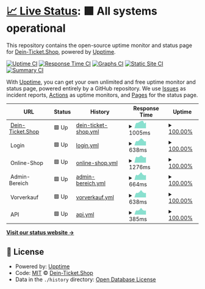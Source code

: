# [📈 Live Status](https://Dein-Ticket-Shop.github.io/status): <!--live status--> **🟩 All systems operational**

This repository contains the open-source uptime monitor and status page for [Dein-Ticket.Shop](https://dein-ticket.shop), powered by [Upptime](https://github.com/upptime/upptime).

[![Uptime CI](https://github.com/Dein-Ticket-Shop/status/workflows/Uptime%20CI/badge.svg)](https://github.com/Dein-Ticket-Shop/status/actions?query=workflow%3A%22Uptime+CI%22)
[![Response Time CI](https://github.com/Dein-Ticket-Shop/status/workflows/Response%20Time%20CI/badge.svg)](https://github.com/Dein-Ticket-Shop/status/actions?query=workflow%3A%22Response+Time+CI%22)
[![Graphs CI](https://github.com/Dein-Ticket-Shop/status/workflows/Graphs%20CI/badge.svg)](https://github.com/Dein-Ticket-Shop/status/actions?query=workflow%3A%22Graphs+CI%22)
[![Static Site CI](https://github.com/Dein-Ticket-Shop/status/workflows/Static%20Site%20CI/badge.svg)](https://github.com/Dein-Ticket-Shop/status/actions?query=workflow%3A%22Static+Site+CI%22)
[![Summary CI](https://github.com/Dein-Ticket-Shop/status/workflows/Summary%20CI/badge.svg)](https://github.com/Dein-Ticket-Shop/status/actions?query=workflow%3A%22Summary+CI%22)

With [Upptime](https://upptime.js.org), you can get your own unlimited and free uptime monitor and status page, powered entirely by a GitHub repository. We use [Issues](https://github.com/Dein-Ticket-Shop/status/issues) as incident reports, [Actions](https://github.com/Dein-Ticket-Shop/status/actions) as uptime monitors, and [Pages](https://Dein-Ticket-Shop.github.io/status) for the status page.

<!--start: status pages-->
<!-- This summary is generated by Upptime (https://github.com/upptime/upptime) -->
<!-- Do not edit this manually, your changes will be overwritten -->
<!-- prettier-ignore -->
| URL | Status | History | Response Time | Uptime |
| --- | ------ | ------- | ------------- | ------ |
| <img alt="" src="https://icons.duckduckgo.com/ip3/dein-ticket.shop.ico" height="13"> [Dein-Ticket.Shop](https://dein-ticket.shop) | 🟩 Up | [dein-ticket-shop.yml](https://github.com/Dein-Ticket-Shop/status/commits/HEAD/history/dein-ticket-shop.yml) | <details><summary><img alt="Response time graph" src="./graphs/dein-ticket-shop/response-time-week.png" height="20"> 1005ms</summary><br><a href="https://status.dein-ticket.shop/history/dein-ticket-shop"><img alt="Response time 1529" src="https://img.shields.io/endpoint?url=https%3A%2F%2Fraw.githubusercontent.com%2FDein-Ticket-Shop%2Fstatus%2FHEAD%2Fapi%2Fdein-ticket-shop%2Fresponse-time.json"></a><br><a href="https://status.dein-ticket.shop/history/dein-ticket-shop"><img alt="24-hour response time 1201" src="https://img.shields.io/endpoint?url=https%3A%2F%2Fraw.githubusercontent.com%2FDein-Ticket-Shop%2Fstatus%2FHEAD%2Fapi%2Fdein-ticket-shop%2Fresponse-time-day.json"></a><br><a href="https://status.dein-ticket.shop/history/dein-ticket-shop"><img alt="7-day response time 1005" src="https://img.shields.io/endpoint?url=https%3A%2F%2Fraw.githubusercontent.com%2FDein-Ticket-Shop%2Fstatus%2FHEAD%2Fapi%2Fdein-ticket-shop%2Fresponse-time-week.json"></a><br><a href="https://status.dein-ticket.shop/history/dein-ticket-shop"><img alt="30-day response time 1011" src="https://img.shields.io/endpoint?url=https%3A%2F%2Fraw.githubusercontent.com%2FDein-Ticket-Shop%2Fstatus%2FHEAD%2Fapi%2Fdein-ticket-shop%2Fresponse-time-month.json"></a><br><a href="https://status.dein-ticket.shop/history/dein-ticket-shop"><img alt="1-year response time 1600" src="https://img.shields.io/endpoint?url=https%3A%2F%2Fraw.githubusercontent.com%2FDein-Ticket-Shop%2Fstatus%2FHEAD%2Fapi%2Fdein-ticket-shop%2Fresponse-time-year.json"></a></details> | <details><summary><a href="https://status.dein-ticket.shop/history/dein-ticket-shop">100.00%</a></summary><a href="https://status.dein-ticket.shop/history/dein-ticket-shop"><img alt="All-time uptime 99.96%" src="https://img.shields.io/endpoint?url=https%3A%2F%2Fraw.githubusercontent.com%2FDein-Ticket-Shop%2Fstatus%2FHEAD%2Fapi%2Fdein-ticket-shop%2Fuptime.json"></a><br><a href="https://status.dein-ticket.shop/history/dein-ticket-shop"><img alt="24-hour uptime 100.00%" src="https://img.shields.io/endpoint?url=https%3A%2F%2Fraw.githubusercontent.com%2FDein-Ticket-Shop%2Fstatus%2FHEAD%2Fapi%2Fdein-ticket-shop%2Fuptime-day.json"></a><br><a href="https://status.dein-ticket.shop/history/dein-ticket-shop"><img alt="7-day uptime 100.00%" src="https://img.shields.io/endpoint?url=https%3A%2F%2Fraw.githubusercontent.com%2FDein-Ticket-Shop%2Fstatus%2FHEAD%2Fapi%2Fdein-ticket-shop%2Fuptime-week.json"></a><br><a href="https://status.dein-ticket.shop/history/dein-ticket-shop"><img alt="30-day uptime 100.00%" src="https://img.shields.io/endpoint?url=https%3A%2F%2Fraw.githubusercontent.com%2FDein-Ticket-Shop%2Fstatus%2FHEAD%2Fapi%2Fdein-ticket-shop%2Fuptime-month.json"></a><br><a href="https://status.dein-ticket.shop/history/dein-ticket-shop"><img alt="1-year uptime 99.93%" src="https://img.shields.io/endpoint?url=https%3A%2F%2Fraw.githubusercontent.com%2FDein-Ticket-Shop%2Fstatus%2FHEAD%2Fapi%2Fdein-ticket-shop%2Fuptime-year.json"></a></details>
| <img alt="" src="https://icons.duckduckgo.com/ip3/null.ico" height="13"> Login | 🟩 Up | [login.yml](https://github.com/Dein-Ticket-Shop/status/commits/HEAD/history/login.yml) | <details><summary><img alt="Response time graph" src="./graphs/login/response-time-week.png" height="20"> 638ms</summary><br><a href="https://status.dein-ticket.shop/history/login"><img alt="Response time 500" src="https://img.shields.io/endpoint?url=https%3A%2F%2Fraw.githubusercontent.com%2FDein-Ticket-Shop%2Fstatus%2FHEAD%2Fapi%2Flogin%2Fresponse-time.json"></a><br><a href="https://status.dein-ticket.shop/history/login"><img alt="24-hour response time 831" src="https://img.shields.io/endpoint?url=https%3A%2F%2Fraw.githubusercontent.com%2FDein-Ticket-Shop%2Fstatus%2FHEAD%2Fapi%2Flogin%2Fresponse-time-day.json"></a><br><a href="https://status.dein-ticket.shop/history/login"><img alt="7-day response time 638" src="https://img.shields.io/endpoint?url=https%3A%2F%2Fraw.githubusercontent.com%2FDein-Ticket-Shop%2Fstatus%2FHEAD%2Fapi%2Flogin%2Fresponse-time-week.json"></a><br><a href="https://status.dein-ticket.shop/history/login"><img alt="30-day response time 639" src="https://img.shields.io/endpoint?url=https%3A%2F%2Fraw.githubusercontent.com%2FDein-Ticket-Shop%2Fstatus%2FHEAD%2Fapi%2Flogin%2Fresponse-time-month.json"></a><br><a href="https://status.dein-ticket.shop/history/login"><img alt="1-year response time 512" src="https://img.shields.io/endpoint?url=https%3A%2F%2Fraw.githubusercontent.com%2FDein-Ticket-Shop%2Fstatus%2FHEAD%2Fapi%2Flogin%2Fresponse-time-year.json"></a></details> | <details><summary><a href="https://status.dein-ticket.shop/history/login">100.00%</a></summary><a href="https://status.dein-ticket.shop/history/login"><img alt="All-time uptime 100.00%" src="https://img.shields.io/endpoint?url=https%3A%2F%2Fraw.githubusercontent.com%2FDein-Ticket-Shop%2Fstatus%2FHEAD%2Fapi%2Flogin%2Fuptime.json"></a><br><a href="https://status.dein-ticket.shop/history/login"><img alt="24-hour uptime 100.00%" src="https://img.shields.io/endpoint?url=https%3A%2F%2Fraw.githubusercontent.com%2FDein-Ticket-Shop%2Fstatus%2FHEAD%2Fapi%2Flogin%2Fuptime-day.json"></a><br><a href="https://status.dein-ticket.shop/history/login"><img alt="7-day uptime 100.00%" src="https://img.shields.io/endpoint?url=https%3A%2F%2Fraw.githubusercontent.com%2FDein-Ticket-Shop%2Fstatus%2FHEAD%2Fapi%2Flogin%2Fuptime-week.json"></a><br><a href="https://status.dein-ticket.shop/history/login"><img alt="30-day uptime 100.00%" src="https://img.shields.io/endpoint?url=https%3A%2F%2Fraw.githubusercontent.com%2FDein-Ticket-Shop%2Fstatus%2FHEAD%2Fapi%2Flogin%2Fuptime-month.json"></a><br><a href="https://status.dein-ticket.shop/history/login"><img alt="1-year uptime 100.00%" src="https://img.shields.io/endpoint?url=https%3A%2F%2Fraw.githubusercontent.com%2FDein-Ticket-Shop%2Fstatus%2FHEAD%2Fapi%2Flogin%2Fuptime-year.json"></a></details>
| <img alt="" src="https://icons.duckduckgo.com/ip3/null.ico" height="13"> Online-Shop | 🟩 Up | [online-shop.yml](https://github.com/Dein-Ticket-Shop/status/commits/HEAD/history/online-shop.yml) | <details><summary><img alt="Response time graph" src="./graphs/online-shop/response-time-week.png" height="20"> 1276ms</summary><br><a href="https://status.dein-ticket.shop/history/online-shop"><img alt="Response time 1147" src="https://img.shields.io/endpoint?url=https%3A%2F%2Fraw.githubusercontent.com%2FDein-Ticket-Shop%2Fstatus%2FHEAD%2Fapi%2Fonline-shop%2Fresponse-time.json"></a><br><a href="https://status.dein-ticket.shop/history/online-shop"><img alt="24-hour response time 1618" src="https://img.shields.io/endpoint?url=https%3A%2F%2Fraw.githubusercontent.com%2FDein-Ticket-Shop%2Fstatus%2FHEAD%2Fapi%2Fonline-shop%2Fresponse-time-day.json"></a><br><a href="https://status.dein-ticket.shop/history/online-shop"><img alt="7-day response time 1276" src="https://img.shields.io/endpoint?url=https%3A%2F%2Fraw.githubusercontent.com%2FDein-Ticket-Shop%2Fstatus%2FHEAD%2Fapi%2Fonline-shop%2Fresponse-time-week.json"></a><br><a href="https://status.dein-ticket.shop/history/online-shop"><img alt="30-day response time 1274" src="https://img.shields.io/endpoint?url=https%3A%2F%2Fraw.githubusercontent.com%2FDein-Ticket-Shop%2Fstatus%2FHEAD%2Fapi%2Fonline-shop%2Fresponse-time-month.json"></a><br><a href="https://status.dein-ticket.shop/history/online-shop"><img alt="1-year response time 1090" src="https://img.shields.io/endpoint?url=https%3A%2F%2Fraw.githubusercontent.com%2FDein-Ticket-Shop%2Fstatus%2FHEAD%2Fapi%2Fonline-shop%2Fresponse-time-year.json"></a></details> | <details><summary><a href="https://status.dein-ticket.shop/history/online-shop">100.00%</a></summary><a href="https://status.dein-ticket.shop/history/online-shop"><img alt="All-time uptime 99.94%" src="https://img.shields.io/endpoint?url=https%3A%2F%2Fraw.githubusercontent.com%2FDein-Ticket-Shop%2Fstatus%2FHEAD%2Fapi%2Fonline-shop%2Fuptime.json"></a><br><a href="https://status.dein-ticket.shop/history/online-shop"><img alt="24-hour uptime 100.00%" src="https://img.shields.io/endpoint?url=https%3A%2F%2Fraw.githubusercontent.com%2FDein-Ticket-Shop%2Fstatus%2FHEAD%2Fapi%2Fonline-shop%2Fuptime-day.json"></a><br><a href="https://status.dein-ticket.shop/history/online-shop"><img alt="7-day uptime 100.00%" src="https://img.shields.io/endpoint?url=https%3A%2F%2Fraw.githubusercontent.com%2FDein-Ticket-Shop%2Fstatus%2FHEAD%2Fapi%2Fonline-shop%2Fuptime-week.json"></a><br><a href="https://status.dein-ticket.shop/history/online-shop"><img alt="30-day uptime 99.91%" src="https://img.shields.io/endpoint?url=https%3A%2F%2Fraw.githubusercontent.com%2FDein-Ticket-Shop%2Fstatus%2FHEAD%2Fapi%2Fonline-shop%2Fuptime-month.json"></a><br><a href="https://status.dein-ticket.shop/history/online-shop"><img alt="1-year uptime 99.94%" src="https://img.shields.io/endpoint?url=https%3A%2F%2Fraw.githubusercontent.com%2FDein-Ticket-Shop%2Fstatus%2FHEAD%2Fapi%2Fonline-shop%2Fuptime-year.json"></a></details>
| <img alt="" src="https://icons.duckduckgo.com/ip3/null.ico" height="13"> Admin-Bereich | 🟩 Up | [admin-bereich.yml](https://github.com/Dein-Ticket-Shop/status/commits/HEAD/history/admin-bereich.yml) | <details><summary><img alt="Response time graph" src="./graphs/admin-bereich/response-time-week.png" height="20"> 664ms</summary><br><a href="https://status.dein-ticket.shop/history/admin-bereich"><img alt="Response time 874" src="https://img.shields.io/endpoint?url=https%3A%2F%2Fraw.githubusercontent.com%2FDein-Ticket-Shop%2Fstatus%2FHEAD%2Fapi%2Fadmin-bereich%2Fresponse-time.json"></a><br><a href="https://status.dein-ticket.shop/history/admin-bereich"><img alt="24-hour response time 878" src="https://img.shields.io/endpoint?url=https%3A%2F%2Fraw.githubusercontent.com%2FDein-Ticket-Shop%2Fstatus%2FHEAD%2Fapi%2Fadmin-bereich%2Fresponse-time-day.json"></a><br><a href="https://status.dein-ticket.shop/history/admin-bereich"><img alt="7-day response time 664" src="https://img.shields.io/endpoint?url=https%3A%2F%2Fraw.githubusercontent.com%2FDein-Ticket-Shop%2Fstatus%2FHEAD%2Fapi%2Fadmin-bereich%2Fresponse-time-week.json"></a><br><a href="https://status.dein-ticket.shop/history/admin-bereich"><img alt="30-day response time 689" src="https://img.shields.io/endpoint?url=https%3A%2F%2Fraw.githubusercontent.com%2FDein-Ticket-Shop%2Fstatus%2FHEAD%2Fapi%2Fadmin-bereich%2Fresponse-time-month.json"></a><br><a href="https://status.dein-ticket.shop/history/admin-bereich"><img alt="1-year response time 925" src="https://img.shields.io/endpoint?url=https%3A%2F%2Fraw.githubusercontent.com%2FDein-Ticket-Shop%2Fstatus%2FHEAD%2Fapi%2Fadmin-bereich%2Fresponse-time-year.json"></a></details> | <details><summary><a href="https://status.dein-ticket.shop/history/admin-bereich">100.00%</a></summary><a href="https://status.dein-ticket.shop/history/admin-bereich"><img alt="All-time uptime 99.96%" src="https://img.shields.io/endpoint?url=https%3A%2F%2Fraw.githubusercontent.com%2FDein-Ticket-Shop%2Fstatus%2FHEAD%2Fapi%2Fadmin-bereich%2Fuptime.json"></a><br><a href="https://status.dein-ticket.shop/history/admin-bereich"><img alt="24-hour uptime 100.00%" src="https://img.shields.io/endpoint?url=https%3A%2F%2Fraw.githubusercontent.com%2FDein-Ticket-Shop%2Fstatus%2FHEAD%2Fapi%2Fadmin-bereich%2Fuptime-day.json"></a><br><a href="https://status.dein-ticket.shop/history/admin-bereich"><img alt="7-day uptime 100.00%" src="https://img.shields.io/endpoint?url=https%3A%2F%2Fraw.githubusercontent.com%2FDein-Ticket-Shop%2Fstatus%2FHEAD%2Fapi%2Fadmin-bereich%2Fuptime-week.json"></a><br><a href="https://status.dein-ticket.shop/history/admin-bereich"><img alt="30-day uptime 99.88%" src="https://img.shields.io/endpoint?url=https%3A%2F%2Fraw.githubusercontent.com%2FDein-Ticket-Shop%2Fstatus%2FHEAD%2Fapi%2Fadmin-bereich%2Fuptime-month.json"></a><br><a href="https://status.dein-ticket.shop/history/admin-bereich"><img alt="1-year uptime 99.95%" src="https://img.shields.io/endpoint?url=https%3A%2F%2Fraw.githubusercontent.com%2FDein-Ticket-Shop%2Fstatus%2FHEAD%2Fapi%2Fadmin-bereich%2Fuptime-year.json"></a></details>
| <img alt="" src="https://icons.duckduckgo.com/ip3/null.ico" height="13"> Vorverkauf | 🟩 Up | [vorverkauf.yml](https://github.com/Dein-Ticket-Shop/status/commits/HEAD/history/vorverkauf.yml) | <details><summary><img alt="Response time graph" src="./graphs/vorverkauf/response-time-week.png" height="20"> 638ms</summary><br><a href="https://status.dein-ticket.shop/history/vorverkauf"><img alt="Response time 821" src="https://img.shields.io/endpoint?url=https%3A%2F%2Fraw.githubusercontent.com%2FDein-Ticket-Shop%2Fstatus%2FHEAD%2Fapi%2Fvorverkauf%2Fresponse-time.json"></a><br><a href="https://status.dein-ticket.shop/history/vorverkauf"><img alt="24-hour response time 843" src="https://img.shields.io/endpoint?url=https%3A%2F%2Fraw.githubusercontent.com%2FDein-Ticket-Shop%2Fstatus%2FHEAD%2Fapi%2Fvorverkauf%2Fresponse-time-day.json"></a><br><a href="https://status.dein-ticket.shop/history/vorverkauf"><img alt="7-day response time 638" src="https://img.shields.io/endpoint?url=https%3A%2F%2Fraw.githubusercontent.com%2FDein-Ticket-Shop%2Fstatus%2FHEAD%2Fapi%2Fvorverkauf%2Fresponse-time-week.json"></a><br><a href="https://status.dein-ticket.shop/history/vorverkauf"><img alt="30-day response time 642" src="https://img.shields.io/endpoint?url=https%3A%2F%2Fraw.githubusercontent.com%2FDein-Ticket-Shop%2Fstatus%2FHEAD%2Fapi%2Fvorverkauf%2Fresponse-time-month.json"></a><br><a href="https://status.dein-ticket.shop/history/vorverkauf"><img alt="1-year response time 872" src="https://img.shields.io/endpoint?url=https%3A%2F%2Fraw.githubusercontent.com%2FDein-Ticket-Shop%2Fstatus%2FHEAD%2Fapi%2Fvorverkauf%2Fresponse-time-year.json"></a></details> | <details><summary><a href="https://status.dein-ticket.shop/history/vorverkauf">100.00%</a></summary><a href="https://status.dein-ticket.shop/history/vorverkauf"><img alt="All-time uptime 99.97%" src="https://img.shields.io/endpoint?url=https%3A%2F%2Fraw.githubusercontent.com%2FDein-Ticket-Shop%2Fstatus%2FHEAD%2Fapi%2Fvorverkauf%2Fuptime.json"></a><br><a href="https://status.dein-ticket.shop/history/vorverkauf"><img alt="24-hour uptime 100.00%" src="https://img.shields.io/endpoint?url=https%3A%2F%2Fraw.githubusercontent.com%2FDein-Ticket-Shop%2Fstatus%2FHEAD%2Fapi%2Fvorverkauf%2Fuptime-day.json"></a><br><a href="https://status.dein-ticket.shop/history/vorverkauf"><img alt="7-day uptime 100.00%" src="https://img.shields.io/endpoint?url=https%3A%2F%2Fraw.githubusercontent.com%2FDein-Ticket-Shop%2Fstatus%2FHEAD%2Fapi%2Fvorverkauf%2Fuptime-week.json"></a><br><a href="https://status.dein-ticket.shop/history/vorverkauf"><img alt="30-day uptime 99.88%" src="https://img.shields.io/endpoint?url=https%3A%2F%2Fraw.githubusercontent.com%2FDein-Ticket-Shop%2Fstatus%2FHEAD%2Fapi%2Fvorverkauf%2Fuptime-month.json"></a><br><a href="https://status.dein-ticket.shop/history/vorverkauf"><img alt="1-year uptime 99.95%" src="https://img.shields.io/endpoint?url=https%3A%2F%2Fraw.githubusercontent.com%2FDein-Ticket-Shop%2Fstatus%2FHEAD%2Fapi%2Fvorverkauf%2Fuptime-year.json"></a></details>
| <img alt="" src="https://icons.duckduckgo.com/ip3/null.ico" height="13"> API | 🟩 Up | [api.yml](https://github.com/Dein-Ticket-Shop/status/commits/HEAD/history/api.yml) | <details><summary><img alt="Response time graph" src="./graphs/api/response-time-week.png" height="20"> 385ms</summary><br><a href="https://status.dein-ticket.shop/history/api"><img alt="Response time 475" src="https://img.shields.io/endpoint?url=https%3A%2F%2Fraw.githubusercontent.com%2FDein-Ticket-Shop%2Fstatus%2FHEAD%2Fapi%2Fapi%2Fresponse-time.json"></a><br><a href="https://status.dein-ticket.shop/history/api"><img alt="24-hour response time 516" src="https://img.shields.io/endpoint?url=https%3A%2F%2Fraw.githubusercontent.com%2FDein-Ticket-Shop%2Fstatus%2FHEAD%2Fapi%2Fapi%2Fresponse-time-day.json"></a><br><a href="https://status.dein-ticket.shop/history/api"><img alt="7-day response time 385" src="https://img.shields.io/endpoint?url=https%3A%2F%2Fraw.githubusercontent.com%2FDein-Ticket-Shop%2Fstatus%2FHEAD%2Fapi%2Fapi%2Fresponse-time-week.json"></a><br><a href="https://status.dein-ticket.shop/history/api"><img alt="30-day response time 397" src="https://img.shields.io/endpoint?url=https%3A%2F%2Fraw.githubusercontent.com%2FDein-Ticket-Shop%2Fstatus%2FHEAD%2Fapi%2Fapi%2Fresponse-time-month.json"></a><br><a href="https://status.dein-ticket.shop/history/api"><img alt="1-year response time 485" src="https://img.shields.io/endpoint?url=https%3A%2F%2Fraw.githubusercontent.com%2FDein-Ticket-Shop%2Fstatus%2FHEAD%2Fapi%2Fapi%2Fresponse-time-year.json"></a></details> | <details><summary><a href="https://status.dein-ticket.shop/history/api">100.00%</a></summary><a href="https://status.dein-ticket.shop/history/api"><img alt="All-time uptime 99.99%" src="https://img.shields.io/endpoint?url=https%3A%2F%2Fraw.githubusercontent.com%2FDein-Ticket-Shop%2Fstatus%2FHEAD%2Fapi%2Fapi%2Fuptime.json"></a><br><a href="https://status.dein-ticket.shop/history/api"><img alt="24-hour uptime 100.00%" src="https://img.shields.io/endpoint?url=https%3A%2F%2Fraw.githubusercontent.com%2FDein-Ticket-Shop%2Fstatus%2FHEAD%2Fapi%2Fapi%2Fuptime-day.json"></a><br><a href="https://status.dein-ticket.shop/history/api"><img alt="7-day uptime 100.00%" src="https://img.shields.io/endpoint?url=https%3A%2F%2Fraw.githubusercontent.com%2FDein-Ticket-Shop%2Fstatus%2FHEAD%2Fapi%2Fapi%2Fuptime-week.json"></a><br><a href="https://status.dein-ticket.shop/history/api"><img alt="30-day uptime 100.00%" src="https://img.shields.io/endpoint?url=https%3A%2F%2Fraw.githubusercontent.com%2FDein-Ticket-Shop%2Fstatus%2FHEAD%2Fapi%2Fapi%2Fuptime-month.json"></a><br><a href="https://status.dein-ticket.shop/history/api"><img alt="1-year uptime 99.99%" src="https://img.shields.io/endpoint?url=https%3A%2F%2Fraw.githubusercontent.com%2FDein-Ticket-Shop%2Fstatus%2FHEAD%2Fapi%2Fapi%2Fuptime-year.json"></a></details>

<!--end: status pages-->

[**Visit our status website →**](https://Dein-Ticket-Shop.github.io/status)

## 📄 License

- Powered by: [Upptime](https://github.com/upptime/upptime)
- Code: [MIT](./LICENSE) © [Dein-Ticket.Shop](https://dein-ticket.shop)
- Data in the `./history` directory: [Open Database License](https://opendatacommons.org/licenses/odbl/1-0/)
